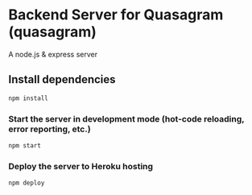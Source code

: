 # Backend Server for Quasagram (quasagram)

A node.js & express server

## Install dependencies

```bash
npm install
```

### Start the server in development mode (hot-code reloading, error reporting, etc.)

```bash
npm start
```

### Deploy the server to Heroku hosting

```bash
npm deploy
```
